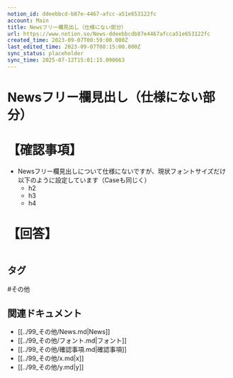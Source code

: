 ```yaml
---
notion_id: ddeebbcd-b87e-4467-afcc-a51e653122fc
account: Main
title: Newsフリー欄見出し（仕様にない部分）
url: https://www.notion.so/News-ddeebbcdb87e4467afcca51e653122fc
created_time: 2023-09-07T00:59:00.000Z
last_edited_time: 2023-09-07T08:15:00.000Z
sync_status: placeholder
sync_time: 2025-07-12T15:01:15.090663
---
```

# Newsフリー欄見出し（仕様にない部分）

# 【確認事項】
- Newsフリー欄見出しについて仕様にないですが、現状フォントサイズだけ以下のように設定しています（Caseも同じく）
  - h2
  - h3
  - h4
# 【回答】
```plain text

```

## タグ

#その他 

## 関連ドキュメント

- [[../99_その他/News.md|News]]
- [[../99_その他/フォント.md|フォント]]
- [[../99_その他/確認事項.md|確認事項]]
- [[../99_その他/x.md|x]]
- [[../99_その他/y.md|y]]
